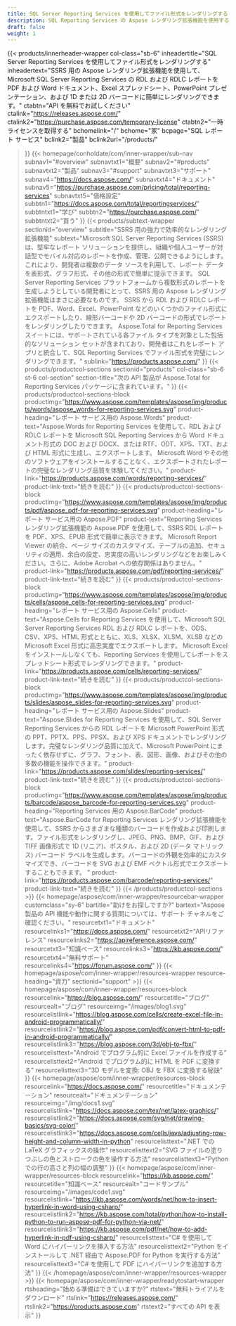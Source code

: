 ```yaml
---
title: SQL Server Reporting Services を使用してファイル形式をレンダリングする
description: SQL Reporting Services の Aspose レンダリング拡張機能を使用すると、RDL および RDLC レポートを PDF、Word、Excel、PowerPoint 形式およびバーコード イメージにエクスポートできます。
draft: false
weight: 1
---
```

{{< products/innerheader-wrapper col-class="sb-6"
  inheadertitle="SQL Server Reporting Services を使用してファイル形式をレンダリングする"
  inheadertext="SSRS 用の Aspose レンダリング拡張機能を使用して、Microsoft SQL Server Reporting Services の RDL および RDLC レポートを PDF および Word ドキュメント、Excel スプレッドシート、PowerPoint プレゼンテーション、および 1D または 2D バーコードに簡単にレンダリングできます。"
  ctabtn="API を無料でお試しください"
  ctalink="https://releases.aspose.com/"
  ctalink2="https://purchase.aspose.com/temporary-license"
  ctabtn2="一時ライセンスを取得する"
  bchomelink="/"
  bchome="家"
  bcpage="SQL レポート サービス"
  bclink2="製品"
  bclink2url="/products/"
  >}}
  {{< homepage/conholdate/com/inner-wrapper/sub-nav 
subnav1="#overview"
subnavtxt1="概要" 
subnav2="#products"
subnavtxt2="製品" 
subnav3="#support"
subnavtxt3="サポート" 
subnav4="https://docs.aspose.com/"
subnavtxt4="ドキュメント" 
subnav5="https://purchase.aspose.com/pricing/total/reporting-services"
subnavtxt5="価格設定" 
subbtn1="https://docs.aspose.com/total/reportingservices/"
subbtntxt1="学び"
subbtn2="https://purchase.aspose.com/"
subbtntxt2="買う"
>}}
   {{< products/subtext-wrapper
   sectionid="overview" 
   subtitle="SSRS 用の強力で効率的なレンダリング拡張機能"
   subtext="Microsoft SQL Server Reporting Services (SSRS) は、堅牢なレポート ソリューションを提供し、組織や個人ユーザーが対話型でモバイル対応のレポートを作成、管理、公開できるようにします。これにより、開発者は複数のデータ ソースを利用して、レポート データを表形式、グラフ形式、その他の形式で簡単に提示できます。 SQL Server Reporting Services プラットフォームから複数形式のレポートを生成しようとしている開発者にとって、SSRS 用の Aspose レンダリング拡張機能はまさに必要なものです。 SSRS から RDL および RDLC レポートを PDF、Word、Excel、PowerPoint などのいくつかのファイル形式にエクスポートしたり、線形バーコードや 2D バーコードの形式でレポートをレンダリングしたりできます。 Aspose.Total for Reporting Services スイートには、サポートされている各ファイル タイプを対象とした包括的なソリューション セットが含まれており、開発者はこれをレポート アプリと統合して、SQL Reporting Services でファイル形式を完璧にレンダリングできます。"
   sublink="https://products.aspose.com/"
   >}} 
{{< products/productcol-sections
sectionid="products" 
col-class="sb-6 st-6 col-section"
section-title="次の API 製品が Aspose.Total for Reporting Services パッケージに含まれています。"
>}}
{{< products/productcol-sections-block
productimg="https://www.aspose.com/templates/aspose/img/products/words/aspose_words-for-reporting-services.svg"
product-heading="レポート サービス用の Aspose.Words"
product-text="Aspose.Words for Reporting Services を使用して、RDL および RDLC レポートを Microsoft SQL Reporting Services から Word ドキュメント形式の DOC および DOCX、または RTF、ODT、XPS、TXT、および HTML 形式に生成し、エクスポートします。 Microsoft Word やその他のソフトウェアをインストールすることなく、エクスポートされたレポートの完璧なレンダリング品質を体験してください。"
product-link="https://products.aspose.com/words/reporting-services/"
product-link-text="続きを読む"
>}}
{{< products/productcol-sections-block
productimg="https://www.aspose.com/templates/aspose/img/products/pdf/aspose_pdf-for-reporting-services.svg"
product-heading="レポート サービス用の Aspose.PDF"
product-text="Reporting Services レンダリング拡張機能の Aspose.PDF を使用して、SSRS RDL レポートを PDF、XPS、EPUB 形式で簡単に表示できます。 Microsoft Report Viewer の統合、ページ サイズのカスタマイズ、テーブルの追加、セキュリティの適用、余白の設定、忠実度の高いレンダリングなどをお楽しみください。さらに、Adobe Acrobat への依存関係はありません。"
product-link="https://products.aspose.com/pdf/reporting-services/"
product-link-text="続きを読む"
>}}
{{< products/productcol-sections-block
productimg="https://www.aspose.com/templates/aspose/img/products/cells/aspose_cells-for-reporting-services.svg"
product-heading="レポート サービス用の Aspose.Cells"
product-text="Aspose.Cells for Reporting Services を使用して、Microsoft SQL Server Reporting Services RDL および RDLC レポートを、ODS、CSV、XPS、HTML 形式とともに、XLS、XLSX、XLSM、XLSB などの Microsoft Excel 形式に高忠実度でエクスポートします。 Microsoft Excel をインストールしなくても、Reporting Services を使用してレポートをスプレッドシート形式でレンダリングできます。"
product-link="https://products.aspose.com/cells/reporting-services/"
product-link-text="続きを読む"
>}}
{{< products/productcol-sections-block
productimg="https://www.aspose.com/templates/aspose/img/products/slides/aspose_slides-for-reporting-services.svg"
product-heading="レポート サービス用の Aspose.Slides"
product-text="Aspose.Slides for Reporting Services を使用して、SQL Server Reporting Services からの RDL レポートを Microsoft PowerPoint 形式の PPT、PPTX、PPS、PPSX、および XPS ドキュメントでレンダリングします。完璧なレンダリング品質に加えて、Microsoft PowerPoint にまったく依存せずに、グラフ、フォント、表、図形、画像、およびその他の多数の機能を操作できます。"
product-link="https://products.aspose.com/slides/reporting-services/"
product-link-text="続きを読む"
>}}
{{< products/productcol-sections-block
productimg="https://www.aspose.com/templates/aspose/img/products/barcode/aspose_barcode-for-reporting-services.svg"
product-heading="Reporting Services 用の Aspose.BarCode"
product-text="Aspose.BarCode for Reporting Services レンダリング拡張機能を使用して、SSRS からさまざまな種類のバーコードを作成および印刷します。ファイル形式をレンダリングし、JPEG、PNG、BMP、GIF、および TIFF 画像形式で 1D (リニア)、ポスタル、および 2D (データ マトリックス) バーコード ラベルを生成します。バーコードの外観を効率的にカスタマイズでき、バーコードを SVG および EMF ベクトル形式でエクスポートすることもできます。 "
product-link="https://products.aspose.com/barcode/reporting-services/"
product-link-text="続きを読む"
>}} 
{{< /products/productcol-sections >}}
{{< homepage/aspose/com/inner-wrapper/resourcebar-wrapper
customclass="sy-6"
bartitle="助けをお探しですか?"
bartext="Aspose 製品の API 機能や動作に関する質問については、サポート チャネルをご確認ください。"
resourcetxt1="ドキュメント"
resourcelinks1="https://docs.aspose.com/"
resourcetxt2="APIリファレンス"
resourcelinks2="https://apireference.aspose.com/"
resourcetxt3="知識ベース"
resourcelinks3="https://kb.aspose.com/"
resourcetxt4="無料サポート"
resourcelinks4="https://forum.aspose.com/"
>}}
{{< homepage/aspose/com/inner-wrapper/resources-wrapper
resource-heading="資力"
sectionid="support" >}}
{{< homepage/aspose/com/inner-wrapper/resources-block
resourcelink="https://blog.aspose.com/"
resourcetitle="ブログ"
resourcealt="ブログ"
resourceimg="/images/blog1.svg"
resourcelistlink="https://blog.aspose.com/cells/create-excel-file-in-android-programmatically/"
resourcelistlink2="https://blog.aspose.com/pdf/convert-html-to-pdf-in-android-programmatically/"
resourcelistlink3="https://blog.aspose.com/3d/obj-to-fbx/"
resourcelisttext="Android でプログラム的に Excel ファイルを作成する"
resourcelisttext2="Android でプログラム的に HTML を PDF に変換する"
resourcelisttext3="3D モデルを変換: OBJ を FBX に変換する秘訣"
>}}
{{< homepage/aspose/com/inner-wrapper/resources-block
resourcelink="https://docs.aspose.com/"
resourcetitle="ドキュメンテーション"
resourcealt="ドキュメンテーション"
resourceimg="/img/docs1.svg"
resourcelistlink="https://docs.aspose.com/tex/net/latex-graphics/"
resourcelistlink2="https://docs.aspose.com/svg/net/drawing-basics/svg-color/"
resourcelistlink3="https://docs.aspose.com/cells/java/adjusting-row-height-and-column-width-in-python"
resourcelisttext=".NET での LaTeX グラフィックスの操作"
resourcelisttext2="SVG ファイルの塗りつぶしの色とストロークの色を操作する方法"
resourcelisttext3="Python での行の高さと列の幅の調整"
>}}
{{< homepage/aspose/com/inner-wrapper/resources-block
resourcelink="https://kb.aspose.com/"
resourcetitle="知識ベース"
resourcealt="コードサンプル"
resourceimg="/images/code1.svg"
resourcelistlink="https://kb.aspose.com/words/net/how-to-insert-hyperlink-in-word-using-csharp/"
resourcelistlink2="https://kb.aspose.com/total/python/how-to-install-python-to-run-aspose-pdf-for-python-via-net/"
resourcelistlink3="https://kb.aspose.com/pdf/net/how-to-add-hyperlink-in-pdf-using-csharp/"
resourcelisttext="C# を使用して Word にハイパーリンクを挿入する方法"
resourcelisttext2="Python をインストールして .NET 経由で Aspose.PDF for Python を実行する方法"
resourcelisttext3="C# を使用して PDF にハイパーリンクを追加する方法"
>}}
{{< /homepage/aspose/com/inner-wrapper/resources-wrapper >}}
{{< homepage/aspose/com/inner-wrapper/readytostart-wrapper
rtsheading="始める準備はできていますか?"
rtstext="無料トライアルをダウンロード"
rtslink="https://releases.aspose.com/"
rtslink2="https://products.aspose.com"
rtstext2="すべての API を表示"
>}}
